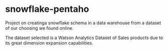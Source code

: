 # snowflake-pentaho
Project on creatinga snowflake schema in a data warehouse from a dataset of our choosing we found online.

The dataset selected is a Watson Analytics Dataset of Sales products due to its great dimension expansion capabilities.
